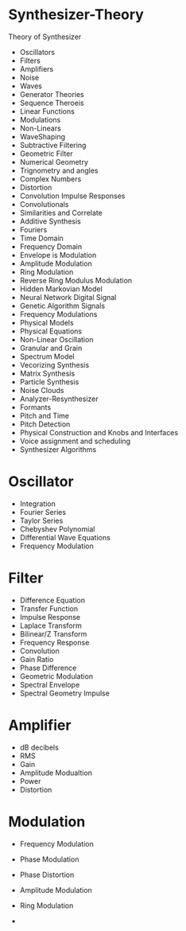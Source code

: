 # Synthesizer-Theory
Theory of Synthesizer
* Oscillators 
* Filters
* Amplifiers
* Noise
* Waves
* Generator Theories
* Sequence Theroeis
* Linear Functions
* Modulations
* Non-Linears
* WaveShaping 
* Subtractive Filtering
* Geometric Filter 
* Numerical Geometry 
* Trignometry and angles
* Complex Numbers
* Distortion
* Convolution Impulse Responses
* Convolutionals
* Similarities and Correlate
* Additive Synthesis
* Fouriers 
* Time Domain
* Frequency Domain 
* Envelope is Modulation
* Amplitude Modulation
* Ring Modulation
* Reverse Ring Modulus Modulation 
* Hidden Markovian Model
* Neural Network Digital Signal
* Genetic Algorithm Signals
* Frequency Modulations
* Physical Models
* Physical Equations
* Non-Linear Oscillation
* Granular and Grain 
* Spectrum Model
* Vecorizing Synthesis
* Matrix Synthesis
* Particle Synthesis
* Noise Clouds
* Analyzer-Resynthesizer
* Formants 
* Pitch and Time
* Pitch Detection
* Physical Construction and Knobs and Interfaces
* Voice assignment and scheduling 
* Synthesizer Algorithms

# Oscillator
* Integration
* Fourier Series
* Taylor Series 
* Chebyshev Polynomial
* Differential Wave Equations
* Frequency Modulation

# Filter
* Difference Equation
* Transfer Function
* Impulse Response
* Laplace Transform
* Bilinear/Z Transform
* Frequency Response 
* Convolution 
* Gain Ratio
* Phase Difference
* Geometric Modulation
* Spectral Envelope
* Spectral Geometry Impulse

# Amplifier
* dB decibels
* RMS 
* Gain
* Amplitude Modualtion
* Power
* Distortion

# Modulation
* Frequency Modulation
* Phase Modulation
* Phase Distortion
* Amplitude Modulation
* Ring Modulation


* 
